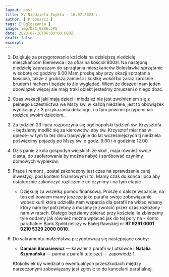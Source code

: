 ```yaml
---
layout: post
title: XV Niedziela Zwykła — 16.07.2023 r.
author: [ Proboszcz ]
tags: [ Ogłoszenia ]
image: img/DSC_0286.JPG
date: 2023-07-16T06:00:00.000Z
draft: false
excerpt: 
---
```


1. Dziękuję za przygotowanie kościoła na dzisiejszą niedzielę mieszkańcom Bieniewca i za ofiar na kościół 800zł. Na   następną niedzielę zapraszam do sprzątania mieszkańców Bolesławka sprzątanie w sobotę od godziny 9.00 Mam prośbę aby przy okazji sprzątania kościoła, także z grubsza zamieść i kostkę wokół bo zaraz zarośnie brudem i mchem i będzie to źle wyglądać. Wiem że doszedł nam jeden obowiązek więcej ale mają traki obiekt jesteśmy zmuszeni o niego dbać.   
 
2. Czas wakacji jaki mają dzieci i młodzież nie jest zwolnieniem się z pełnego uczestnictwa we Mszy św. w każdą niedziele, jest to obowiązek wynikający z 3 przykazania dekalogu, i o tym powinni przypominać rodzice swoim dzieciom.. 

3. Za tydzień  23 lipca rozpoczyna się ogólnopolski tydzień św. Krzysztofa – będziemy modlić się za kierowców, aby św. Krzysztof miał nas w opiece- w tym to tez dniu tradycyjnie do lat wcześniejszych  tj niedziela poświęcimy pojazdy po Mszy św. o godz. 9.00 i o godzinie 12.00 

4. Dziś panie z kola gospodyń wiejskich ze skuł , maja również swoje ciasta, do zaoferowania by można nabyć i spróbować czynimy domowych wypieków.   
  
5. Prace i remont , został zakończony jest czas na sprawdzenie całej inwestycji pod kontem finansowym i to. Mamy czas do końca lipca aby ostatecznie zakończyć rozliczenie co czynimy i na tym etapie   
   - Dziękuję za wszelką pomoc finansową. Proszę o dalsze wsparcie, na ten  cel   bowiem mamy jeszcze jako parafia swoje zobowiązanie wobec kurii która udzieliła nam wsparcia dla parafii na wkład własny który nam był potrzebny a musimy je zwrócić przez czas rozłożony nam w ratach. Dlatego będziemy zbierać przy kościele ile zbierzemy tyle oddamy jak również można wpłacać jak do tej pory na  - Konto parafialne: Bank Spółdzielczy w Białej Rawskiej
                   nr **97 9291 0001 0210 5329 2000 0010**.

6. Do sakramentu małżeństwa przygotowują się następujące osoby: 

   - **Damian Banasiewicz** — kawaler z parafii w Lutkówce i **Natalia Szymańska** — panna z
     parafii tutejszej — zapowiedź 1.

   Ktokolwiek by wiedział o ewentualnych przeszkodach między narzeczonymi zobowiązany jest zgłosić to
   do kancelarii parafialnej.
